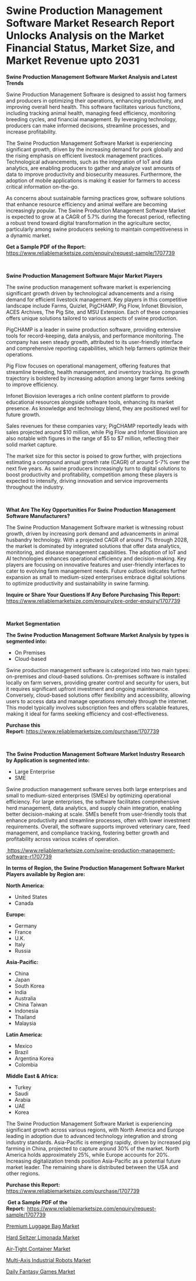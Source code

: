 <p><h1>Swine Production Management Software Market Research Report Unlocks Analysis on the Market Financial Status, Market Size, and Market Revenue upto 2031</h1></p><p><strong>Swine Production Management Software Market Analysis and Latest Trends</strong></p>
<p><p>Swine Production Management Software is designed to assist hog farmers and producers in optimizing their operations, enhancing productivity, and improving overall herd health. This software facilitates various functions, including tracking animal health, managing feed efficiency, monitoring breeding cycles, and financial management. By leveraging technology, producers can make informed decisions, streamline processes, and increase profitability.</p><p>The Swine Production Management Software Market is experiencing significant growth, driven by the increasing demand for pork globally and the rising emphasis on efficient livestock management practices. Technological advancements, such as the integration of IoT and data analytics, are enabling producers to gather and analyze vast amounts of data to improve productivity and biosecurity measures. Furthermore, the adoption of mobile applications is making it easier for farmers to access critical information on-the-go.</p><p>As concerns about sustainable farming practices grow, software solutions that enhance resource efficiency and animal welfare are becoming increasingly popular. The Swine Production Management Software Market is expected to grow at a CAGR of 5.7% during the forecast period, reflecting a robust trend toward digital transformation in the agriculture sector, particularly among swine producers seeking to maintain competitiveness in a dynamic market.</p></p>
<p><strong>Get a Sample PDF of the Report:&nbsp;</strong> <a href="https://www.reliablemarketsize.com/enquiry/request-sample/1707739?utm_campaign=1103&utm_medium=2&utm_source=Github&utm_content=ia&utm_term=13102024&utm_id=swine-production-management-software">https://www.reliablemarketsize.com/enquiry/request-sample/1707739</a></p>
<p>&nbsp;</p>
<p><strong>Swine Production Management Software Major Market Players</strong></p>
<p><p>The swine production management software market is experiencing significant growth driven by technological advancements and a rising demand for efficient livestock management. Key players in this competitive landscape include Farms, Quizlet, PigCHAMP, Pig Flow, Infonet Biovision, ACES Archives, The Pig Site, and MSU Extension. Each of these companies offers unique solutions tailored to various aspects of swine production.</p><p>PigCHAMP is a leader in swine production software, providing extensive tools for record-keeping, data analysis, and performance monitoring. The company has seen steady growth, attributed to its user-friendly interface and comprehensive reporting capabilities, which help farmers optimize their operations.</p><p>Pig Flow focuses on operational management, offering features that streamline breeding, health management, and inventory tracking. Its growth trajectory is bolstered by increasing adoption among larger farms seeking to improve efficiency.</p><p>Infonet Biovision leverages a rich online content platform to provide educational resources alongside software tools, enhancing its market presence. As knowledge and technology blend, they are positioned well for future growth.</p><p>Sales revenues for these companies vary; PigCHAMP reportedly leads with sales projected around $10 million, while Pig Flow and Infonet Biovision are also notable with figures in the range of $5 to $7 million, reflecting their solid market capture.</p><p>The market size for this sector is poised to grow further, with projections estimating a compound annual growth rate (CAGR) of around 5-7% over the next five years. As swine producers increasingly turn to digital solutions to boost productivity and profitability, competition among these players is expected to intensify, driving innovation and service improvements throughout the industry.</p></p>
<p>&nbsp;</p>
<p><strong>What Are The Key Opportunities For Swine Production Management Software Manufacturers?</strong></p>
<p><p>The Swine Production Management Software market is witnessing robust growth, driven by increasing pork demand and advancements in animal husbandry technology. With a projected CAGR of around 7% through 2028, the market is dominated by integrated solutions that offer data analytics, monitoring, and disease management capabilities. The adoption of IoT and AI technologies enhances operational efficiency and decision-making. Key players are focusing on innovative features and user-friendly interfaces to cater to evolving farm management needs. Future outlook indicates further expansion as small to medium-sized enterprises embrace digital solutions to optimize productivity and sustainability in swine farming.</p></p>
<p><strong>Inquire or Share Your Questions If Any Before Purchasing This Report:</strong> <a href="https://www.reliablemarketsize.com/enquiry/pre-order-enquiry/1707739?utm_campaign=1103&utm_medium=2&utm_source=Github&utm_content=ia&utm_term=13102024&utm_id=swine-production-management-software">https://www.reliablemarketsize.com/enquiry/pre-order-enquiry/1707739</a></p>
<p>&nbsp;</p>
<p><strong>Market Segmentation</strong></p>
<p><strong>The Swine Production Management Software Market Analysis by types is segmented into:</strong></p>
<p><ul><li>On Premises</li><li>Cloud-based</li></ul></p>
<p><p>Swine production management software is categorized into two main types: on-premises and cloud-based solutions. On-premises software is installed locally on farm servers, providing greater control and security for users, but it requires significant upfront investment and ongoing maintenance. Conversely, cloud-based solutions offer flexibility and accessibility, allowing users to access data and manage operations remotely through the internet. This model typically involves subscription fees and offers scalable features, making it ideal for farms seeking efficiency and cost-effectiveness.</p></p>
<p><strong>Purchase this Report:&nbsp;</strong><a href="https://www.reliablemarketsize.com/purchase/1707739?utm_campaign=1103&utm_medium=2&utm_source=Github&utm_content=ia&utm_term=13102024&utm_id=swine-production-management-software">https://www.reliablemarketsize.com/purchase/1707739</a></p>
<p>&nbsp;</p>
<p><strong>The Swine Production Management Software Market Industry Research by Application is segmented into:</strong></p>
<p><ul><li>Large Enterprise</li><li>SME</li></ul></p>
<p><p>Swine production management software serves both large enterprises and small to medium-sized enterprises (SMEs) by optimizing operational efficiency. For large enterprises, the software facilitates comprehensive herd management, data analytics, and supply chain integration, enabling better decision-making at scale. SMEs benefit from user-friendly tools that enhance productivity and streamline processes, often with lower investment requirements. Overall, the software supports improved veterinary care, feed management, and compliance tracking, fostering better growth and profitability across various scales of operation.</p></p>
<p><a href="https://www.reliablemarketsize.com/swine-production-management-software-r1707739?utm_campaign=1103&utm_medium=2&utm_source=Github&utm_content=ia&utm_term=13102024&utm_id=swine-production-management-software">&nbsp;https://www.reliablemarketsize.com/swine-production-management-software-r1707739</a></p>
<p><strong>In terms of Region, the Swine Production Management Software Market Players available by Region are:</strong></p>
<p>
    <p> <strong> North America: </strong>
        <ul>
            <li>United States</li>
            <li>Canada</li>
        </ul>
        </p> 
    <p> <strong> Europe: </strong>
        <ul>
            <li>Germany</li>
            <li>France</li>
            <li>U.K.</li>
            <li>Italy</li>
            <li>Russia</li>
        </ul>
        </p> 
    <p> <strong> Asia-Pacific: </strong>
        <ul>
            <li>China</li>
            <li>Japan</li>
            <li>South Korea</li>
            <li>India</li>
            <li>Australia</li>
            <li>China Taiwan</li>
            <li>Indonesia</li>
            <li>Thailand</li>
            <li>Malaysia</li>
        </ul>
        </p> 
    <p> <strong> Latin America: </strong>
        <ul>
            <li>Mexico</li>
            <li>Brazil</li>
            <li>Argentina Korea</li>
            <li>Colombia</li>
        </ul>
        </p> 
    <p> <strong> Middle East & Africa: </strong>
        <ul>
            <li>Turkey</li>
            <li>Saudi</li>
            <li>Arabia</li>
            <li>UAE</li>
            <li>Korea</li>
        </ul>
    </p>
    </p>
<p><p>The Swine Production Management Software Market is experiencing significant growth across various regions, with North America and Europe leading in adoption due to advanced technology integration and strong industry standards. Asia-Pacific is emerging rapidly, driven by increased pig farming in China, projected to capture around 30% of the market. North America holds approximately 25%, while Europe accounts for 20%. Increasing digitalization trends position Asia-Pacific as a potential future market leader. The remaining share is distributed between the USA and other regions.</p></p>
<p><strong>Purchase this Report: </strong><a href="https://www.reliablemarketsize.com/purchase/1707739?utm_campaign=1103&utm_medium=2&utm_source=Github&utm_content=ia&utm_term=13102024&utm_id=swine-production-management-software">https://www.reliablemarketsize.com/purchase/1707739</a></p>
<p>&nbsp;<strong>Get a Sample PDF of the Report:&nbsp;&nbsp;</strong><a href="https://www.reliablemarketsize.com/enquiry/request-sample/1707739?utm_campaign=1103&utm_medium=2&utm_source=Github&utm_content=ia&utm_term=13102024&utm_id=swine-production-management-software">https://www.reliablemarketsize.com/enquiry/request-sample/1707739</a></p>
<p><strong></strong></p>
<p><p><a href="https://www.linkedin.com/pulse/comprehensive-analysis-global-premium-luggage-bag-market-growth-kub6c?utm_campaign=1103&utm_medium=2&utm_source=Github&utm_content=ia&utm_term=13102024&utm_id=swine-production-management-software">Premium Luggage Bag Market</a></p><p><a href="https://www.linkedin.com/pulse/why-should-you-invest-hard-seltzer-limonada-market-trends-leading-42hzc?utm_campaign=1103&utm_medium=2&utm_source=Github&utm_content=ia&utm_term=13102024&utm_id=swine-production-management-software">Hard Seltzer Limonada Market</a></p><p><a href="https://www.linkedin.com/pulse/decoding-air-tight-container-market-signals-growth-wviuc?utm_campaign=1103&utm_medium=2&utm_source=Github&utm_content=ia&utm_term=13102024&utm_id=swine-production-management-software">Air-Tight Container Market</a></p><p><a href="https://github.com/gdfhhhj/Market-Research-Report-List-6/blob/main/multi-axis-industrial-robots-market.md?utm_campaign=1103&utm_medium=2&utm_source=Github&utm_content=ia&utm_term=13102024&utm_id=swine-production-management-software">Multi-Axis Industrial Robots Market</a></p><p><a href="https://github.com/lallietva4l/Market-Research-Report-List-1/blob/main/daily-fantasy-games-market.md?utm_campaign=1103&utm_medium=2&utm_source=Github&utm_content=ia&utm_term=13102024&utm_id=swine-production-management-software">Daily Fantasy Games Market</a></p></p>